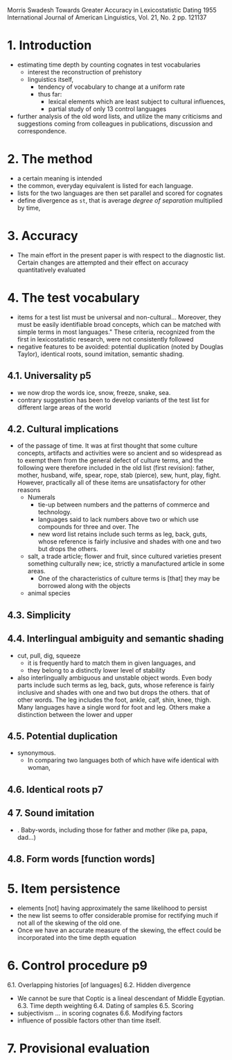Morris Swadesh
Towards Greater Accuracy in Lexicostatistic Dating
1955 International Journal of American Linguistics, Vol. 21, No. 2 pp. 121137

# 1. Introduction

* estimating time depth by counting cognates in test vocabularies
  * interest the reconstruction of prehistory
  * linguistics itself,
    * tendency of vocabulary to change at a uniform rate
    * thus far:
      * lexical elements which are least subject to cultural influences,
      * partial study of only 13 control languages
* further analysis of the old word lists, and utilize the many criticisms and
  suggestions coming from colleagues in publications, discussion and
  correspondence.

# 2. The method

* a certain meaning is intended
* the common, everyday equivalent is listed for each language.
* lists for the two languages are then set parallel and scored for cognates
* define divergence as `st`, that is average _degree of separation_ multiplied by time,

# 3. Accuracy

* The main effort in the present paper is with respect to the diagnostic list.
  Certain changes are attempted and their effect on accuracy quantitatively
  evaluated

# 4. The test vocabulary

* items for a test list must be universal and non-cultural... Moreover, they
  must be easily identifiable broad concepts, which can be matched with
  simple terms in most languages."  These criteria, recognized from the first
  in lexicostatistic research, were not consistently followed
* negative features to be avoided: potential duplication (noted by Douglas
  Taylor), identical roots, sound imitation, semantic shading.

## 4.1. Universality p5

* we now drop the words ice, snow, freeze, snake, sea.
* contrary suggestion has been to develop variants of the test list for
  different large areas of the world

## 4.2. Cultural implications

* of the passage of time. It was at first thought that some culture concepts,
  artifacts and activities were so ancient and so widespread as to exempt them
  from the general defect of culture terms, and the following were therefore
  included in the old list (first revision): father, mother, husband, wife,
  spear, rope, stab (pierce), sew, hunt, play, fight. However, practically
  all of these items are unsatisfactory for other reasons
  * Numerals
    * tie-up between numbers and the patterns of commerce and technology.
    * languages said to lack numbers above two or which use compounds for three
      and over. The
    * new word list retains include such terms as leg, back, guts, whose
      reference is fairly inclusive and shades with one and two but drops the
      others.
  * salt, a trade article; flower and fruit, since cultured varieties present
    something culturally new; ice, strictly a manufactured article in some
    areas.
    * One of the characteristics of culture terms is [that] they may be
      borrowed along with the objects
  * animal species

## 4.3. Simplicity

## 4.4. Interlingual ambiguity and semantic shading

* cut, pull, dig, squeeze
  * it is frequently hard to match them in given languages, and
  * they belong to a distinctly lower level of stability
* also interlingually ambiguous and unstable object words. Even body parts
  include such terms as leg, back, guts, whose reference is fairly inclusive
  and shades with one and two but drops the others.  that of other words. The
  leg includes the foot, ankle, calf, shin, knee, thigh. Many languages have a
  single word for foot and leg. Others make a distinction between the lower and
  upper

## 4.5. Potential duplication

* synonymous.
  * In comparing two languages both of which have wife identical with woman,

## 4.6. Identical roots p7

## 4 7. Sound imitation

* . Baby-words, including those for father and mother (like pa, papa, dad...)

## 4.8. Form words [function words]

# 5. Item persistence

* elements [not] having approximately the same likelihood to persist
* the new list seems to offer considerable promise for rectifying much if not
  all of the skewing of the old one.
* Once we have an accurate measure of the skewing, the effect could be
  incorporated into the time depth equation

# 6. Control procedure p9

6.1. Overlapping histories [of languages]
6.2. Hidden divergence
  * We cannot be sure that Coptic is a lineal descendant of Middle Egyptian.
6.3. Time depth weighting
6.4. Dating of samples
6.5. Scoring
  * subjectivism ... in scoring cognates
6.6. Modifying factors
  * influence of possible factors other than time itself.

# 7. Provisional evaluation

